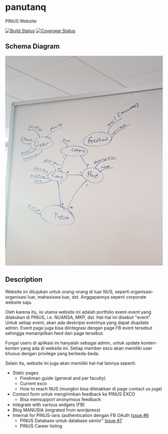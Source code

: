 # panutanq
PINUS Website

[![Build Status](https://travis-ci.org/pinus-it/panutanq.svg?branch=master)](https://travis-ci.org/pinus-it/panutanq)
[![Coverage Status](https://coveralls.io/repos/github/pinus-it/panutanq/badge.svg?branch=master)](https://coveralls.io/github/pinus-it/panutanq?branch=master)

## Schema Diagram
![Schema diagram](schema.jpg)

## Description
Website ini ditujukan untuk orang-orang di luar NUS, seperti organisasi-organisasi luar, mahasiswa luar, dst. Anggapannya seperti corporate website saja.

Oleh karena itu, isi utama website ini adalah portfolio event-event yang dilakukan di PINUS, i.e. NUANSA, MKP, dst.
Hal-hal ini disebut "event". Untuk setiap event, akan ada deskripsi eventnya yang dapat diupdate admin. Event page juga bisa diintegrasi dengan page FB event tersebut sehingga menampilkan feed dari page tersebut.

Fungsi users di aplikasi ini hanyalah sebagai admin, untuk update konten-konten yang ada di website ini. Setiap member exco akan memiliki user khusus dengan privilege yang berbeda-beda.

Selain itu, website ini juga akan memiliki hal-hal lainnya seperti:
* Static pages
  * Freshman guide (general and per faculty)
  * Current exco
  * How to reach NUS (mungkin bisa diletakkan di page contact us juga)
* Contact form untuk mengirimkan feedback ke PINUS EXCO
  * Bisa mensupport anonymous feedback
* Integrate with various widgets (FB)
* Blog MANUSIA (migrated from wordpress)
* Internal for PINUS-ians (authentication dengan FB OAuth [Issue #6](https://github.com/pinus-it/panutanq/issues/6)
  * PINUS Database untuk database senior" [Issue #7](https://github.com/pinus-it/panutanq/issues/7)
  * PINUS Career listing
